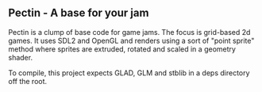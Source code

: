## Pectin - A base for your jam

Pectin is a clump of base code for game jams. The focus is grid-based 2d games. It uses SDL2 and OpenGL and renders using a sort of "point sprite" method where sprites are extruded, rotated and scaled in a geometry shader.

To compile, this project expects GLAD, GLM and stblib in a deps directory off the root.
